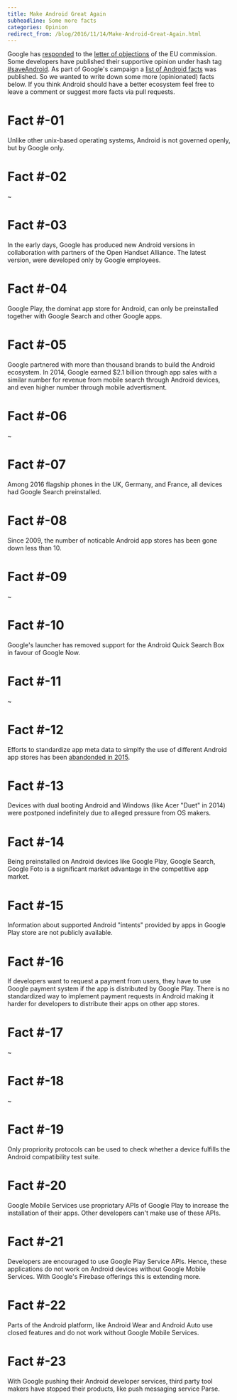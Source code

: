 ```yaml
---
title: Make Android Great Again
subheadline: Some more facts
categories: Opinion
redirect_from: /blog/2016/11/14/Make-Android-Great-Again.html
---
```


Google has [responded][1] to the [letter of objections][2] of the EU commission. Some developers have published their supportive
opinion under hash tag [#saveAndroid](https://twitter.com/hashtag/SaveAndroid). As part of Google's campaign a [list of Android facts](https://www.android.com/everyone/facts/) 
was published. So we wanted to write down some more (opinionated) facts below. If you think Android should have a better  ecosystem feel free to leave a comment or suggest more facts via pull requests.

# Fact #-01
Unlike other unix-based operating systems, Android is not governed openly, but by Google only.

# Fact #-02
~

# Fact #-03
In the early days, Google has produced new Android versions in collaboration with partners of the Open Handset Alliance. 
The latest version, were developed only by Google employees.

# Fact #-04
Google Play, the dominat app store for Android, can only be preinstalled together with Google Search and other Google apps.

# Fact #-05
Google partnered with more than thousand brands to build the Android ecosystem. In 2014, Google earned $2.1 billion through app sales with a similar number for revenue from mobile search through Android devices, and even higher number through mobile advertisment. 

# Fact #-06
~

# Fact #-07
Among 2016 flagship phones in the UK, Germany, and France, all devices had Google Search preinstalled.

# Fact #-08
Since 2009, the number of noticable Android app stores has been gone down less than 10. 

# Fact #-09
~

# Fact #-10
Google's launcher has removed support for the Android Quick Search Box in favour of Google Now.

# Fact #-11
~

# Fact #-12
Efforts to standardize app meta data to simplfy the use of different Android app stores has been [abandonded in 2015][3].

# Fact #-13
Devices with dual booting Android and Windows (like Acer "Duet" in 2014) were postponed indefinitely due to alleged pressure from OS makers.

# Fact #-14
Being preinstalled on Android devices like Google Play, Google Search, Google Foto is a significant market advantage 
in the competitive app market.

# Fact #-15
Information about supported Android "intents" provided by apps in Google Play store are not publicly available.

# Fact #-16
If developers want to request a payment from users, they have to use Google payment system if the app 
is distributed by Google Play. There is no standardized way to implement payment requests in Android making it harder
for developers to distribute their apps on other app stores.

# Fact #-17
~

# Fact #-18
~

# Fact #-19
Only propriority protocols can be used to check whether a device fulfills the Android compatibility test suite.

# Fact #-20
Google Mobile Services use propriotary APIs of Google Play to increase the installation of their apps. Other developers
can't make use of these APIs.

# Fact #-21
Developers are encouraged to use Google Play Service APIs. Hence, these applications do not work
on Android devices without Google Mobile Services. With Google's Firebase offerings this is extending more.

# Fact #-22
Parts of the Android platform, like Android Wear and Android Auto use closed features and do not work without
Google Mobile Services.

# Fact #-23
With Google pushing their Android developer services, third party tool makers have stopped their products, 
like push messaging service Parse.




[1]: https://blog.google/topics/google-europe/android-choice-competition-response-europe/
[2]: http://ec.europa.eu/competition/elojade/isef/case_details.cfm?proc_code=1_40099
[3]: https://github.com/onepf/AppDF
